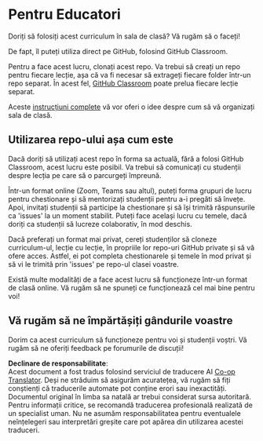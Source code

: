 <!--
CO_OP_TRANSLATOR_METADATA:
{
  "original_hash": "a094ef9927883de1cfcee51dbd143381",
  "translation_date": "2025-08-26T00:39:05+00:00",
  "source_file": "lessons/0-course-setup/for-teachers.md",
  "language_code": "ro"
}
-->
# Pentru Educatori

Doriți să folosiți acest curriculum în sala de clasă? Vă rugăm să o faceți!

De fapt, îl puteți utiliza direct pe GitHub, folosind GitHub Classroom.

Pentru a face acest lucru, clonați acest repo. Va trebui să creați un repo pentru fiecare lecție, așa că va fi necesar să extrageți fiecare folder într-un repo separat. În acest fel, [GitHub Classroom](https://classroom.github.com/classrooms) poate prelua fiecare lecție separat.

Aceste [instrucțiuni complete](https://github.blog/2020-03-18-set-up-your-digital-classroom-with-github-classroom/) vă vor oferi o idee despre cum să vă organizați sala de clasă.

## Utilizarea repo-ului așa cum este

Dacă doriți să utilizați acest repo în forma sa actuală, fără a folosi GitHub Classroom, acest lucru este posibil. Va trebui să comunicați cu studenții despre lecția pe care să o parcurgeți împreună.

Într-un format online (Zoom, Teams sau altul), puteți forma grupuri de lucru pentru chestionare și să mentorizați studenții pentru a-i pregăti să învețe. Apoi, invitați studenții să participe la chestionare și să își trimită răspunsurile ca 'issues' la un moment stabilit. Puteți face același lucru cu temele, dacă doriți ca studenții să lucreze colaborativ, în mod deschis.

Dacă preferați un format mai privat, cereți studenților să cloneze curriculum-ul, lecție cu lecție, în propriile lor repo-uri GitHub private și să vă ofere acces. Astfel, ei pot completa chestionarele și temele în mod privat și să vi le trimită prin 'issues' pe repo-ul clasei voastre.

Există multe modalități de a face acest lucru să funcționeze într-un format de clasă online. Vă rugăm să ne spuneți ce funcționează cel mai bine pentru voi!

## Vă rugăm să ne împărtășiți gândurile voastre

Dorim ca acest curriculum să funcționeze pentru voi și studenții voștri. Vă rugăm să ne oferiți feedback pe forumurile de discuții!

**Declinare de responsabilitate**:  
Acest document a fost tradus folosind serviciul de traducere AI [Co-op Translator](https://github.com/Azure/co-op-translator). Deși ne străduim să asigurăm acuratețea, vă rugăm să fiți conștienți că traducerile automate pot conține erori sau inexactități. Documentul original în limba sa natală ar trebui considerat sursa autoritară. Pentru informații critice, se recomandă traducerea profesională realizată de un specialist uman. Nu ne asumăm responsabilitatea pentru eventualele neînțelegeri sau interpretări greșite care pot apărea din utilizarea acestei traduceri.